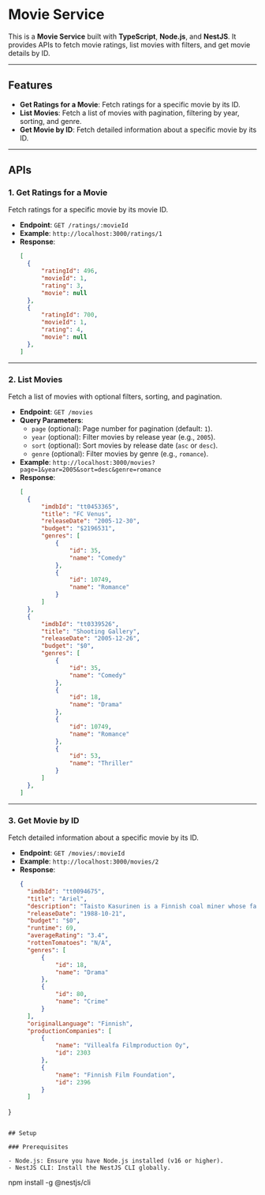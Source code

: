 

# Movie Service

This is a **Movie Service** built with **TypeScript**, **Node.js**, and **NestJS**. It provides APIs to fetch movie ratings, list movies with filters, and get movie details by ID.

---

## Features

- **Get Ratings for a Movie**: Fetch ratings for a specific movie by its ID.
- **List Movies**: Fetch a list of movies with pagination, filtering by year, sorting, and genre.
- **Get Movie by ID**: Fetch detailed information about a specific movie by its ID.

---

## APIs

### 1. **Get Ratings for a Movie**
Fetch ratings for a specific movie by its movie ID.

- **Endpoint**: `GET /ratings/:movieId`
- **Example**: `http://localhost:3000/ratings/1`
- **Response**:
  ```json
  [
    {
        "ratingId": 496,
        "movieId": 1,
        "rating": 3,
        "movie": null
    },
    {
        "ratingId": 700,
        "movieId": 1,
        "rating": 4,
        "movie": null
    },
  ]
  ```

---

### 2. **List Movies**
Fetch a list of movies with optional filters, sorting, and pagination.

- **Endpoint**: `GET /movies`
- **Query Parameters**:
  - `page` (optional): Page number for pagination (default: `1`).
  - `year` (optional): Filter movies by release year (e.g., `2005`).
  - `sort` (optional): Sort movies by release date (`asc` or `desc`).
  - `genre` (optional): Filter movies by genre (e.g., `romance`).
- **Example**: `http://localhost:3000/movies?page=1&year=2005&sort=desc&genre=romance`
- **Response**:
  ```json
  [
    {
        "imdbId": "tt0453365",
        "title": "FC Venus",
        "releaseDate": "2005-12-30",
        "budget": "$2196531",
        "genres": [
            {
                "id": 35,
                "name": "Comedy"
            },
            {
                "id": 10749,
                "name": "Romance"
            }
        ]
    },
    {
        "imdbId": "tt0339526",
        "title": "Shooting Gallery",
        "releaseDate": "2005-12-26",
        "budget": "$0",
        "genres": [
            {
                "id": 35,
                "name": "Comedy"
            },
            {
                "id": 18,
                "name": "Drama"
            },
            {
                "id": 10749,
                "name": "Romance"
            },
            {
                "id": 53,
                "name": "Thriller"
            }
        ]
    },
  ]
  ```

---

### 3. **Get Movie by ID**
Fetch detailed information about a specific movie by its ID.

- **Endpoint**: `GET /movies/:movieId`
- **Example**: `http://localhost:3000/movies/2`
- **Response**:
  ```json
  {
    "imdbId": "tt0094675",
    "title": "Ariel",
    "description": "Taisto Kasurinen is a Finnish coal miner whose father has just committed suicide and who is framed for a crime he did not commit. In jail, he starts to dream about leaving the country and starting a new life. He escapes from prison but things don't go as planned...",
    "releaseDate": "1988-10-21",
    "budget": "$0",
    "runtime": 69,
    "averageRating": "3.4",
    "rottenTomatoes": "N/A",
    "genres": [
        {
            "id": 18,
            "name": "Drama"
        },
        {
            "id": 80,
            "name": "Crime"
        }
    ],
    "originalLanguage": "Finnish",
    "productionCompanies": [
        {
            "name": "Villealfa Filmproduction Oy",
            "id": 2303
        },
        {
            "name": "Finnish Film Foundation",
            "id": 2396
        }
    ]
}
  ```

## Setup

### Prerequisites

- Node.js: Ensure you have Node.js installed (v16 or higher).
- NestJS CLI: Install the NestJS CLI globally.
  ```
  npm install -g @nestjs/cli
  

